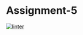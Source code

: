 # Assignment-5
[![linter](https://github.com/<OWNER>/<REPOSITORY>/workflows/linter/badge.svg)](https://github.com/marketplace/actions/super-linter)

